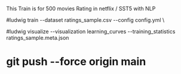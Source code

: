 This Train is for 500 movies Rating in netflix  / SST5 with NLP 

#ludwig train --dataset ratings_sample.csv --config config.yml
\\

#ludwig visualize --visualization learning_curves --training_statistics ratings_sample.meta.json


# git push --force origin main